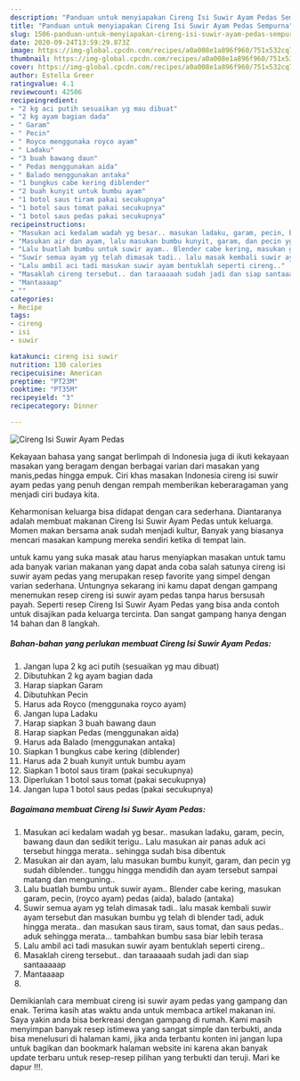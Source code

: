 ```yaml
---
description: "Panduan untuk menyiapakan Cireng Isi Suwir Ayam Pedas Sempurna"
title: "Panduan untuk menyiapakan Cireng Isi Suwir Ayam Pedas Sempurna"
slug: 1506-panduan-untuk-menyiapakan-cireng-isi-suwir-ayam-pedas-sempurna
date: 2020-09-24T13:59:29.873Z
image: https://img-global.cpcdn.com/recipes/a0a008e1a896f960/751x532cq70/cireng-isi-suwir-ayam-pedas-foto-resep-utama.jpg
thumbnail: https://img-global.cpcdn.com/recipes/a0a008e1a896f960/751x532cq70/cireng-isi-suwir-ayam-pedas-foto-resep-utama.jpg
cover: https://img-global.cpcdn.com/recipes/a0a008e1a896f960/751x532cq70/cireng-isi-suwir-ayam-pedas-foto-resep-utama.jpg
author: Estella Greer
ratingvalue: 4.1
reviewcount: 42506
recipeingredient:
- "2 kg aci putih sesuaikan yg mau dibuat"
- "2 kg ayam bagian dada"
- " Garam"
- " Pecin"
- " Royco menggunaka royco ayam"
- " Ladaku"
- "3 buah bawang daun"
- " Pedas menggunakan aida"
- " Balado menggunakan antaka"
- "1 bungkus cabe kering diblender"
- "2 buah kunyit untuk bumbu ayam"
- "1 botol saus tiram pakai secukupnya"
- "1 botol saus tomat pakai secukupnya"
- "1 botol saus pedas pakai secukupnya"
recipeinstructions:
- "Masukan aci kedalam wadah yg besar.. masukan ladaku, garam, pecin, bawang daun dan sedikit terigu.. Lalu masukan air panas aduk aci tersebut hingga merata.. sehingga sudah bisa dibentuk"
- "Masukan air dan ayam, lalu masukan bumbu kunyit, garam, dan pecin yg sudah diblender.. tunggu hingga mendidih dan ayam tersebut sampai matang dan menguning.."
- "Lalu buatlah bumbu untuk suwir ayam.. Blender cabe kering, masukan garam, pecin, (royco ayam) pedas (aida), balado (antaka)"
- "Suwir semua ayam yg telah dimasak tadi.. lalu masak kembali suwir ayam tersebut dan masukan bumbu yg telah di blender tadi, aduk hingga merata.. dan masukan saus tiram, saus tomat, dan saus pedas.. aduk sehingga merata... tambahkan bumbu sasa biar lebih terasa"
- "Lalu ambil aci tadi masukan suwir ayam bentuklah seperti cireng.."
- "Masaklah cireng tersebut.. dan taraaaaah sudah jadi dan siap santaaaaap"
- "Mantaaaap"
- ""
categories:
- Recipe
tags:
- cireng
- isi
- suwir

katakunci: cireng isi suwir 
nutrition: 130 calories
recipecuisine: American
preptime: "PT23M"
cooktime: "PT35M"
recipeyield: "3"
recipecategory: Dinner

---
```



![Cireng Isi Suwir Ayam Pedas](https://img-global.cpcdn.com/recipes/a0a008e1a896f960/751x532cq70/cireng-isi-suwir-ayam-pedas-foto-resep-utama.jpg)

Kekayaan bahasa yang sangat berlimpah di Indonesia juga di ikuti kekayaan masakan yang beragam dengan berbagai varian dari masakan yang manis,pedas hingga empuk. Ciri khas masakan Indonesia cireng isi suwir ayam pedas yang penuh dengan rempah memberikan keberaragaman yang menjadi ciri budaya kita.




Keharmonisan keluarga bisa didapat dengan cara sederhana. Diantaranya adalah membuat makanan Cireng Isi Suwir Ayam Pedas untuk keluarga. Momen makan bersama anak sudah menjadi kultur, Banyak yang biasanya mencari masakan kampung mereka sendiri ketika di tempat lain.

untuk kamu yang suka masak atau harus menyiapkan masakan untuk tamu ada banyak varian makanan yang dapat anda coba salah satunya cireng isi suwir ayam pedas yang merupakan resep favorite yang simpel dengan varian sederhana. Untungnya sekarang ini kamu dapat dengan gampang menemukan resep cireng isi suwir ayam pedas tanpa harus bersusah payah.
Seperti resep Cireng Isi Suwir Ayam Pedas yang bisa anda contoh untuk disajikan pada keluarga tercinta. Dan sangat gampang hanya dengan 14 bahan dan 8 langkah.


<!--inarticleads1-->

##### Bahan-bahan yang perlukan membuat Cireng Isi Suwir Ayam Pedas:

1. Jangan lupa 2 kg aci putih (sesuaikan yg mau dibuat)
1. Dibutuhkan 2 kg ayam bagian dada
1. Harap siapkan  Garam
1. Dibutuhkan  Pecin
1. Harus ada  Royco (menggunaka royco ayam)
1. Jangan lupa  Ladaku
1. Harap siapkan 3 buah bawang daun
1. Harap siapkan  Pedas (menggunakan aida)
1. Harus ada  Balado (menggunakan antaka)
1. Siapkan 1 bungkus cabe kering (diblender)
1. Harus ada 2 buah kunyit untuk bumbu ayam
1. Siapkan 1 botol saus tiram (pakai secukupnya)
1. Diperlukan 1 botol saus tomat (pakai secukupnya)
1. Jangan lupa 1 botol saus pedas (pakai secukupnya)




<!--inarticleads2-->

##### Bagaimana membuat  Cireng Isi Suwir Ayam Pedas:

1. Masukan aci kedalam wadah yg besar.. masukan ladaku, garam, pecin, bawang daun dan sedikit terigu.. Lalu masukan air panas aduk aci tersebut hingga merata.. sehingga sudah bisa dibentuk
1. Masukan air dan ayam, lalu masukan bumbu kunyit, garam, dan pecin yg sudah diblender.. tunggu hingga mendidih dan ayam tersebut sampai matang dan menguning..
1. Lalu buatlah bumbu untuk suwir ayam.. Blender cabe kering, masukan garam, pecin, (royco ayam) pedas (aida), balado (antaka)
1. Suwir semua ayam yg telah dimasak tadi.. lalu masak kembali suwir ayam tersebut dan masukan bumbu yg telah di blender tadi, aduk hingga merata.. dan masukan saus tiram, saus tomat, dan saus pedas.. aduk sehingga merata... tambahkan bumbu sasa biar lebih terasa
1. Lalu ambil aci tadi masukan suwir ayam bentuklah seperti cireng..
1. Masaklah cireng tersebut.. dan taraaaaah sudah jadi dan siap santaaaaap
1. Mantaaaap
1. 




Demikianlah cara membuat cireng isi suwir ayam pedas yang gampang dan enak. Terima kasih atas waktu anda untuk membaca artikel makanan ini. Saya yakin anda bisa berkreasi dengan gampang di rumah. Kami masih menyimpan banyak resep istimewa yang sangat simple dan terbukti, anda bisa menelusuri di halaman kami, jika anda terbantu konten ini jangan lupa untuk bagikan dan bookmark halaman website ini karena akan banyak update terbaru untuk resep-resep pilihan yang terbukti dan teruji. Mari ke dapur !!!. 

